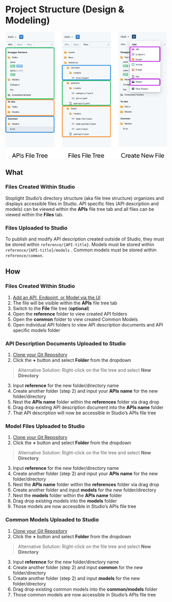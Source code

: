 # Project Structure (Design & Modeling) 

![Project Structure](../../assets/images/directory-structure-design.png)

## What 

### Files Created Within Studio
Stoplight Studio’s directory structure (aka file tree structure) organizes and displays accessible files in Studio. API specific files (API description and models) can be viewed within the **APIs** file tree tab and all files can be viewed within the **Files** tab. 

### Files Uploaded to Studio 
To publish and modify API description created outside of Studio, they must be stored within `reference/{API-title}`. Models must be stored within `reference/{API-title}/models` . Common models must be stored within `reference/common`.

## How 

### Files Created Within Studio 
1. [Add an API, Endpoint, or Model via the UI](../Basics/02-working-with-files.md)
2. The file will be visible within the **APIs** file tree tab 
3. Switch to the **File** file tree (**optional**)
4. Open the **reference** folder to view created API folders 
5. Open the **common** folder to view created Common Models 
6. Open individual API folders to view API description documents and API specific models folder 

### API Description Documents Uploaded to Studio 
1. [Clone your Git Repository](../Basics/01-working-with-projects.md)
2. Click the **+** button and select **Folder** from the dropdown

> Alternative Solution: Right-click on the file tree and select **New Directory** 

3. Input **reference** for the new folder/directory name 
4. Create another folder (step 2) and input your **APIs name** for the new folder/directory 
5. Nest the **APIs name** folder within the **references** folder via drag drop   
6. Drag drop existing API description document into the **APIs name** folder 
7. That API description will now be accessible in Studio’s APIs file tree

### Model Files Uploaded to Studio 
1. [Clone your Git Repository](../Basics/01-working-with-projects.md)
2. Click the **+** button and select **Folder** from the dropdown

> Alternative Solution: Right-click on the file tree and select **New Directory** 

3. Input **reference** for the new folder/directory name 
4. Create another folder (step 2) and input your **APIs name** for the new folder/directory 
5. Nest the **APIs name** folder within the **references** folder via drag drop
6. Create another folder and input **models** for the new folder/directory 
7. Nest the **models** folder within the **APIs name** folder 
8. Drag drop existing models into the **models** folder 
9. Those models are now accessible in Studio’s APIs file tree 

### Common Models Uploaded to Studio 
1. [Clone your Git Repository](../workflow/working-with-git.md)
2. Click the **+** button and select **Folder** from the dropdown

> Alternative Solution: Right-click on the file tree and select **New Directory** 

3. Input **reference** for the new folder/directory name 
4. Create another folder (step 2) and input **common** for the new folder/directory 
5. Create another folder (step 2) and input **models** for the new folder/directory
6. Drag drop existing common models into the **common/models** folder 
7. Those common models are now accessible in Studio’s APIs file tree 
